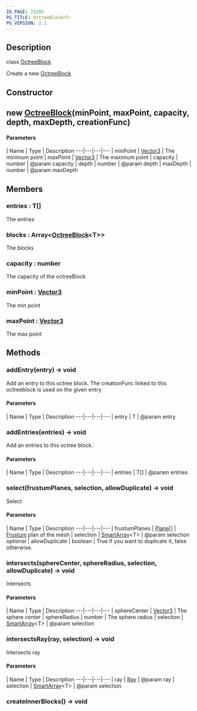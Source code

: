 ```yaml
---
ID_PAGE: 25205
PG_TITLE: OctreeBlock<T>
PG_VERSION: 2.1
---
```

## Description

class [OctreeBlock](/classes/3.0/OctreeBlock)

Create a new [OctreeBlock](/classes/3.0/OctreeBlock)

## Constructor

## new [OctreeBlock](/classes/3.0/OctreeBlock)(minPoint, maxPoint, capacity, depth, maxDepth, creationFunc)



#### Parameters
 | Name | Type | Description
---|---|---|---
 | minPoint | [Vector3](/classes/3.0/Vector3) |      The minimum point
 | maxPoint | [Vector3](/classes/3.0/Vector3) |      The maximum point
 | capacity | number |      @param capacity
 | depth | number |      @param depth
 | maxDepth | number |      @param maxDepth
## Members

### entries : T[]

The entries

### blocks : Array&lt;[OctreeBlock](/classes/3.0/OctreeBlock)&lt;T&gt;&gt;

The blocks

### capacity : number

The capacity of the octreeBlock

### minPoint : [Vector3](/classes/3.0/Vector3)

The min point

### maxPoint : [Vector3](/classes/3.0/Vector3)

The max point

## Methods

### addEntry(entry) &rarr; void

Add an entry to this octree block. The creationFunc linked to this octreeblock is used on the given entry

#### Parameters
 | Name | Type | Description
---|---|---|---
 | entry | T |      @param entry

### addEntries(entries) &rarr; void

Add an entries to this octree block.

#### Parameters
 | Name | Type | Description
---|---|---|---
 | entries | T[] |      @param entries

### select(frustumPlanes, selection, allowDuplicate) &rarr; void

Select

#### Parameters
 | Name | Type | Description
---|---|---|---
 | frustumPlanes | [Plane](/classes/3.0/Plane)[] |      [Frustum](/classes/3.0/Frustum) plan of the mesh
 | selection | [SmartArray](/classes/3.0/SmartArray)&lt;T&gt; |      @param selection
optional | allowDuplicate | boolean |      True if you want to duplicate it, false otherwise.
### intersects(sphereCenter, sphereRadius, selection, allowDuplicate) &rarr; void

Intersects

#### Parameters
 | Name | Type | Description
---|---|---|---
 | sphereCenter | [Vector3](/classes/3.0/Vector3) |      The sphere center
 | sphereRadius | number |      The sphere radius
 | selection | [SmartArray](/classes/3.0/SmartArray)&lt;T&gt; |      @param selection
### intersectsRay(ray, selection) &rarr; void

Intersects ray

#### Parameters
 | Name | Type | Description
---|---|---|---
 | ray | [Ray](/classes/3.0/Ray) |      @param ray
 | selection | [SmartArray](/classes/3.0/SmartArray)&lt;T&gt; |      @param selection
### createInnerBlocks() &rarr; void


